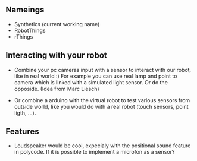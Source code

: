 ## Nameings
* Synthetics (current working name)
* RobotThings
* rThings

## Interacting with your robot
* Combine your pc cameras input with a sensor to interact with our robot, like in real world :) 
  For example you can use real lamp and point to camera which is linked with a simulated light sensor. Or do the opposide.
  (Idea from Marc Liesch)

* Or combine a arduino with the virtual robot to test various sensors from outside world, like you would do with a real robot (touch sensors, point ligth, ...).

## Features
* Loudspeaker would be cool, expecialy with the positional sound feature in polycode. If it is possible to implement a microfon as a sensor?
